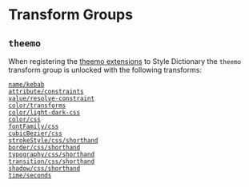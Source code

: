 # Transform Groups

## `theemo`

When registering the [theemo
extensions](../style-dictionary.md#register-theemo-extensions) to Style
Dictionary the `theemo` transform group is unlocked with the following
transforms:

<StyleDictionaryIcon/> [`name/kebab`](https://styledictionary.com/reference/hooks/transforms/predefined/#namekebab)<br>
<TheemoIcon/> [`attribute/constraints`](./transforms.md#attributeconstraints)<br>
<TheemoIcon/> [`value/resolve-constraint`](./transforms.md#valueresolve-constraint)<br>
<TheemoIcon/> [`color/transforms`](./transforms.md#colortransforms)<br>
<TheemoIcon/> [`color/light-dark-css`](./transforms.md#colorcsslight-dark)<br>
<StyleDictionaryIcon/> [`color/css`](https://styledictionary.com/reference/hooks/transforms/predefined/#colorcss)<br>
<StyleDictionaryIcon/> [`fontFamily/css`](https://styledictionary.com/reference/hooks/transforms/predefined/#fontfamilycss)<br>
<StyleDictionaryIcon/> [`cubicBezier/css`](https://styledictionary.com/reference/hooks/transforms/predefined/#cubicbeziercss)<br>
<StyleDictionaryIcon/> [`strokeStyle/css/shorthand`](https://styledictionary.com/reference/hooks/transforms/predefined/#strokestylecssshorthand)<br>
<StyleDictionaryIcon/> [`border/css/shorthand`](https://styledictionary.com/reference/hooks/transforms/predefined/#bordercssshorthand)<br>
<StyleDictionaryIcon/> [`typography/css/shorthand`](https://styledictionary.com/reference/hooks/transforms/predefined/#typographycssshorthand)<br>
<StyleDictionaryIcon/> [`transition/css/shorthand`](https://styledictionary.com/reference/hooks/transforms/predefined/#transitioncssshorthand)<br>
<StyleDictionaryIcon/> [`shadow/css/shorthand`](https://styledictionary.com/reference/hooks/transforms/predefined/#shadowcssshorthand)<br>
<StyleDictionaryIcon/> [`time/seconds`](https://styledictionary.com/reference/hooks/transforms/predefined/#timeseconds)<br>
